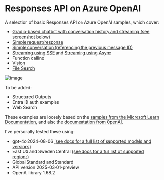 # Responses API on Azure OpenAI
A selection of basic Responses API on Azure OpenAI samples, which cover:

- [Gradio-based chatbot with conversation history and streaming (see screenshot below)](responses-conversation-stream-gradio.py)
- [Simple request/response](responses-basic-aoai.py)
- [Simple conversation (referencing the previous message ID)](responses-conversation-aoai.py)
- [Streaming using SSE](responses-stream-sse-aoai.py) and [Streaming using Async](responses-stream-async-aoai.py)
- [Function calling](responses-function-weather-aoai.py)
- [Vision](responses-image-aoai.py)
- [File Search](responses-filesearch-aoai.py)

![image](https://github.com/user-attachments/assets/1240305f-5261-427e-8c5a-80286b23ef01)



To be added:

- Structured Outputs
- Entra ID auth examples
- Web Search

These examples are loosely based on the [samples from the Microsoft Learn Documentation](https://learn.microsoft.com/azure/ai-services/openai/how-to/responses), and also the [documentation from OpenAI](https://platform.openai.com/docs/api-reference/responses/create).

I've personally tested these using:

- gpt-4o 2024-08-06 [(see docs for a full list of supported models and versions)](https://learn.microsoft.com/azure/ai-services/openai/how-to/responses?tabs=python-secure#model-support)
- East US and Sweden Central [(see docs for a full list of supported regions)](https://learn.microsoft.com/azure/ai-services/openai/how-to/responses?tabs=python-secure#region-availability)
- Global Standard and Standard
- API version 2025-03-01-preview
- OpenAI library 1.68.2

